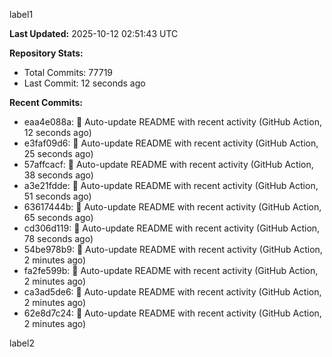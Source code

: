 
label1 
<!-- ACTIVITY_START -->
**Last Updated:** 2025-10-12 02:51:43 UTC

**Repository Stats:**
- Total Commits: 77719
- Last Commit: 12 seconds ago

**Recent Commits:**
- eaa4e088a: 🤖 Auto-update README with recent activity (GitHub Action, 12 seconds ago)
- e3faf09d6: 🤖 Auto-update README with recent activity (GitHub Action, 25 seconds ago)
- 57affcacf: 🤖 Auto-update README with recent activity (GitHub Action, 38 seconds ago)
- a3e21fdde: 🤖 Auto-update README with recent activity (GitHub Action, 51 seconds ago)
- 63617444b: 🤖 Auto-update README with recent activity (GitHub Action, 65 seconds ago)
- cd306d119: 🤖 Auto-update README with recent activity (GitHub Action, 78 seconds ago)
- 54be978b9: 🤖 Auto-update README with recent activity (GitHub Action, 2 minutes ago)
- fa2fe599b: 🤖 Auto-update README with recent activity (GitHub Action, 2 minutes ago)
- ca3ad5de6: 🤖 Auto-update README with recent activity (GitHub Action, 2 minutes ago)
- 62e8d7c24: 🤖 Auto-update README with recent activity (GitHub Action, 2 minutes ago)
<!-- ACTIVITY_END -->

label2
